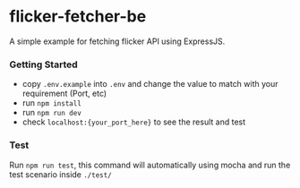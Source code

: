 # flicker-fetcher-be
A simple example for fetching flicker API using ExpressJS.

### Getting Started

- copy `.env.example` into `.env` and change the value to match with your requirement (Port, etc)
- run `npm install`
- run `npm run dev`
- check `localhost:{your_port_here}` to see the result and test

### Test

Run `npm run test`, this command will automatically using mocha and run the test scenario inside `./test/`